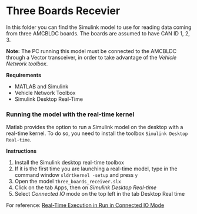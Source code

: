 Three Boards Recevier
=====================

In this folder you can find the Simulink model to use for reading data coming from three AMCBLDC boards.
The boards are assumed to have CAN ID 1, 2, 3.

**Note:** The PC running this model must be connected to the AMCBLDC through a Vector transceiver, in order to take advantage of the *Vehicle Network toolbox*.

**Requirements**
 - MATLAB and Simulink
 - Vehicle Network Toolbox
 - Simulink Desktop Real-Time

### Running the model with the real-time kernel
Matlab provides the option to run a Simulink model on the desktop with a real-time kernel. 
To do so, you need to install the toolbox `Simulink Desktop Real-time`.

**Instructions**
1. Install the Simulink desktop real-time toolbox
2. If it is the first time you are launching a real-time model, type in the command window `sldrtkernel -setup` and press `y`
3. Open the model `three_boards_receiver.slx`
4. Click on the tab Apps, then on _Simulink Desktop Real-time_
5. Select _Connected IO_ mode on the top left in the tab Desktop Real time

For reference: [Real-Time Execution in Run in Connected IO Mode](https://it.mathworks.com/help/sldrt/ug/simulink-real-time-connected-io-mode.html)
